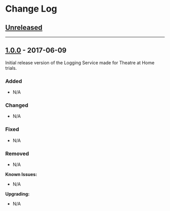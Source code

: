 # Change Log

## [Unreleased](https://gitlab-ext.irt.de/2-immerse/logging-service/compare/1.0.0...master)

---

## [1.0.0](https://gitlab-ext.irt.de/2-immerse/loggin-service/compare/master...1.0.0) - 2017-06-09

Initial release version of the Logging Service made for Theatre at Home trials.

### Added

- N/A

### Changed

- N/A

### Fixed

- N/A

### Removed

- N/A

**Known Issues:**

- N/A

**Upgrading:**

- N/A

